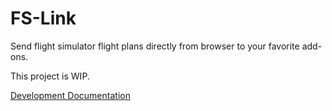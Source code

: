# FS-Link
Send flight simulator flight plans directly from browser to your favorite add-ons.

This project is WIP.

[Development Documentation](https://shotwn.github.io/FS-Link/)

